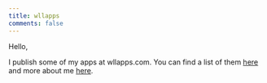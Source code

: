 ```yaml
---
title: wllapps
comments: false
---
```


Hello,

I publish some of my apps at wllapps.com. You can find a list of them [here](/tags/myapps) and more about me [here](/about). 




	






